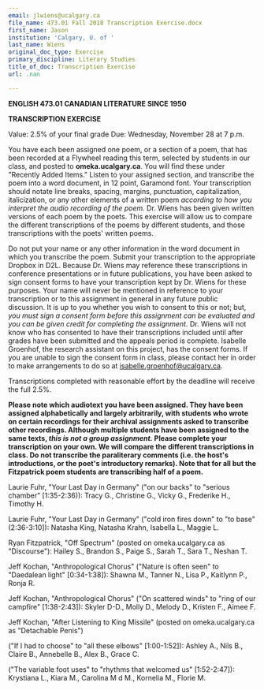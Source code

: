 ```yaml
---
email: jlwiens@ucalgary.ca
file_name: 473.01 Fall 2018 Transcription Exercise.docx
first_name: Jason
institution: 'Calgary, U. of '
last_name: Wiens
original_doc_type: Exercise
primary_discipline: Literary Studies
title_of_doc: Transcription Exercise
url: .nan

---
```

**ENGLISH 473.01 CANADIAN LITERATURE SINCE 1950**

**TRANSCRIPTION EXERCISE**

Value: 2.5% of your final grade Due: Wednesday, November 28 at 7 p.m.

You have each been assigned one poem, or a section of a poem, that has
been recorded at a Flywheel reading this term, selected by students in
our class, and posted to **omeka.ucalgary.ca**. You will find these
under "Recently Added Items." Listen to your assigned section, and
transcribe the poem into a word document, in 12 point, Garamond font.
Your transcription should notate line breaks, spacing, margins,
punctuation, capitalization, italicization, or any other elements of a
written poem *according to how you interpret the audio recording of the
poem.* Dr. Wiens has been given written versions of each poem by the
poets. This exercise will allow us to compare the different
transcriptions of the poems by different students, and those
transcriptions with the poets' written poems.

Do not put your name or any other information in the word document in
which you transcribe the poem. Submit your transcription to the
appropriate Dropbox in D2L. Because Dr. Wiens may reference these
transcriptions in conference presentations or in future publications,
you have been asked to sign consent forms to have your transcription
kept by Dr. Wiens for these purposes. Your name will never be mentioned
in reference to your transcription or to this assignment in general in
any future public discussion. It is up to you whether you wish to
consent to this or not; but, *you must sign a consent form before this
assignment can be evaluated and you can be given credit for completing
the assignment.* Dr. Wiens will not know who has consented to have their
transcriptions included until after grades have been submitted and the
appeals period is complete. Isabelle Groenhof, the research assistant on
this project, has the consent forms. If you are unable to sign the
consent form in class, please contact her in order to make arrangements
to do so at isabelle.groenhof@ucalgary.ca.

Transcriptions completed with reasonable effort by the deadline will
receive the full 2.5%.

**Please note which audiotext you have been assigned. They have been
assigned alphabetically and largely arbitrarily, with students who wrote
on certain recordings for their archival assignments asked to transcribe
other recordings. Although multiple students have been assigned to the
same texts, *this is not a group assignment.* Please complete your
transcription on your own. We will compare the different transcriptions
in class. Do not transcribe the paraliterary comments (i.e. the host's
introductions, or the poet's introductory remarks). Note that for all
but the Fitzpatrick poem students are transcribing half of a poem.**

Laurie Fuhr, "Your Last Day in Germany" ("on our backs" to "serious
chamber" \[1:35-2:36)): Tracy G., Christine G., Vicky G., Frederike H.,
Timothy H.

Laurie Fuhr, "Your Last Day in Germany" ("cold iron fires down" to "to
base" (2:36-3:10\]): Natasha King, Natasha Krahn, Isabella L., Maggie L.

Ryan Fitzpatrick, "Off Spectrum" (posted on omeka.ucalgary.ca as
"Discourse"): Hailey S., Brandon S., Paige S., Sarah T., Sara T., Neshan
T.

Jeff Kochan, "Anthropological Chorus" ("Nature is often seen" to
"Daedalean light" \[0:34-1:38\]): Shawna M., Tanner N., Lisa P.,
Kaitlynn P., Ronja R.

Jeff Kochan, "Anthropological Chorus" ("On scattered winds" to "ring of
our campfire" \[1:38-2:43\]): Skyler D-D., Molly D., Melody D., Kristen
F., Aimee F.

Jeff Kochan, "After Listening to King Missile" (posted on
omeka.ucalgary.ca as "Detachable Penis")

("If I had to choose" to "all these elbows" \[1:00-1:52\]): Ashley A.,
Nils B., Claire B., Annebelle B., Alex B., Grace C.

("The variable foot uses" to "rhythms that welcomed us" \[1:52-2:47\]):
Krystiana L., Kiara M., Carolina M d M., Kornelia M., Florie M.

